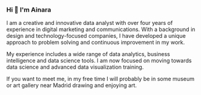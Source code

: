 ### Hi 👋 I'm Ainara

I am a creative and innovative data analyst with over four years of experience in digital marketing and communications. With a background in design and technology-focused companies, I have developed a unique approach to problem solving and continuous improvement in my work. 

My experience includes a wide range of data analytics, business intelligence and data science tools. I am now focused on moving towards data science and advanced data visualization training. 

If you want to meet me, in my free time I will probably be in some museum or art gallery near Madrid drawing and enjoying art.



<!--
**ainaraguerraf/ainaraguerraf** is a ✨ _special_ ✨ repository because its `README.md` (this file) appears on your GitHub profile.

Here are some ideas to get you started:

- 🔭 I’m currently working on ...
- 🌱 I’m currently learning ...
- 👯 I’m looking to collaborate on ...
- 🤔 I’m looking for help with ...
- 💬 Ask me about ...
- 📫 How to reach me: ...
- 😄 Pronouns: ...
- ⚡ Fun fact: ...
-->
